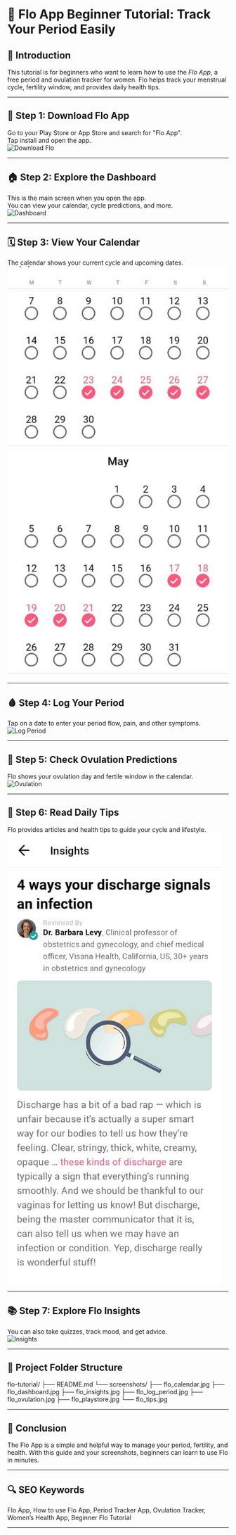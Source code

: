 

# 🌸 Flo App Beginner Tutorial: Track Your Period Easily

## 📌 Introduction
This tutorial is for beginners who want to learn how to use the *Flo App*, a free period and ovulation tracker for women. Flo helps track your menstrual cycle, fertility window, and provides daily health tips.

---

## 📱 Step 1: Download Flo App
Go to your Play Store or App Store and search for "Flo App".  
Tap install and open the app.  
![Download Flo](screenshots/flo_playstore.jpg)

---

## 🏠 Step 2: Explore the Dashboard
This is the main screen when you open the app.  
You can view your calendar, cycle predictions, and more.  
![Dashboard](screenshots/flo_dashboard.jpg)

---

## 🗓 Step 3: View Your Calendar
The calendar shows your current cycle and upcoming dates.  
![Calendar](https://github.com/Onomzy447/flo-tutorial/blob/main/flo_calender.jpg.jpg?raw=true)

---

## 🩸 Step 4: Log Your Period
Tap on a date to enter your period flow, pain, and other symptoms.  
![Log Period](screenshots/flo_log_period.jpg)

---

## 🐣 Step 5: Check Ovulation Predictions
Flo shows your ovulation day and fertile window in the calendar.  
![Ovulation](screenshots/flo_ovulation.jpg)

---

## 🧠 Step 6: Read Daily Tips
Flo provides articles and health tips to guide your cycle and lifestyle.  
![Health Tips](https://github.com/Onomzy447/flo-tutorial/blob/main/flo_tips.jpg.jpg?raw=true)

---

## 📚 Step 7: Explore Flo Insights
You can also take quizzes, track mood, and get advice.  
![Insights](screenshots/flo_insights.jpg)

---

## 📁 Project Folder Structure

flo-tutorial/ ├── README.md └── screenshots/ ├── flo_calendar.jpg ├── flo_dashboard.jpg ├── flo_insights.jpg ├── flo_log_period.jpg ├── flo_ovulation.jpg ├── flo_playstore.jpg └── flo_tips.jpg

---

## 🧾 Conclusion
The Flo App is a simple and helpful way to manage your period, fertility, and health. With this guide and your screenshots, beginners can learn to use Flo in minutes.

---

## 🔍 SEO Keywords
Flo App, How to use Flo App, Period Tracker App, Ovulation Tracker, Women’s Health App, Beginner Flo Tutorial


---




 
